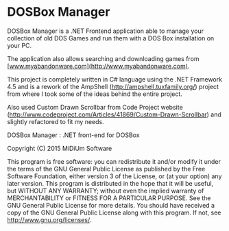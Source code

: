 DOSBox Manager
==============

DOSBox Manager is a .NET Frontend application able to manage your
collection of old DOS Games and run them with a DOS Box installation on
your PC.

The application also allows searching and downloading games from
[www.myabandonware.com](http://www.myabandonware.com).

This project is completely written in C\# language using the .NET
Framework 4.5 and is a rework of the AmpShell
(http://ampshell.tuxfamily.org/) project from where I took some of the
ideas behind the entire project.

Also used Custom Drawn Scrollbar from Code Project website
(http://www.codeproject.com/Articles/41869/Custom-Drawn-Scrollbar) and
slightly refactored to fit my needs.

DOSBox Manager : .NET front-end for DOSBox

Copyright (C) 2015 MiDiUm Software

This program is free software: you can redistribute it and/or modify it
under the terms of the GNU General Public License as published by the
Free Software Foundation, either version 3 of the License, or (at your
option) any later version. This program is distributed in the hope that
it will be useful, but WITHOUT ANY WARRANTY; without even the implied
warranty of MERCHANTABILITY or FITNESS FOR A PARTICULAR PURPOSE. See the
GNU General Public License for more details. You should have received a
copy of the GNU General Public License along with this program. If not,
see <http://www.gnu.org/licenses/>.
